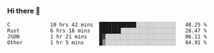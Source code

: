 ### Hi there 👋

<!--
**WShiBin/WShiBin** is a ✨ _special_ ✨ repository because its `README.md` (this file) appears on your GitHub profile.

Here are some ideas to get you started:

- 🔭 I’m currently working on ...
- 🌱 I’m currently learning ...
- 👯 I’m looking to collaborate on ...
- 🤔 I’m looking for help with ...
- 💬 Ask me about ...
- 📫 How to reach me: ...
- 😄 Pronouns: ...
- ⚡ Fun fact: ...
-->

<!--START_SECTION:waka-->

```text
C             10 hrs 42 mins  ████████████░░░░░░░░░░░░░   48.25 %
Rust          6 hrs 18 mins   ███████░░░░░░░░░░░░░░░░░░   28.47 %
JSON          1 hr 21 mins    █▓░░░░░░░░░░░░░░░░░░░░░░░   06.11 %
Other         1 hr 5 mins     █▒░░░░░░░░░░░░░░░░░░░░░░░   04.91 %
```

<!--END_SECTION:waka-->
